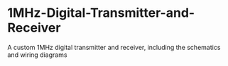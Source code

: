 # 1MHz-Digital-Transmitter-and-Receiver
A custom 1MHz digital transmitter and receiver, including the schematics and wiring diagrams
